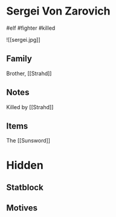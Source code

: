 # Sergei Von Zarovich
#elf #fighter #killed 

![[sergei.jpg]]
## Family
Brother, [[Strahd]]
## Notes
Killed by [[Strahd]]

## Items
The [[Sunsword]]

# Hidden
## Statblock
## Motives

